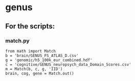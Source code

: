 # genus

## For the scripts:
### match.py
    from math import Match
    b = 'brain/GENUS_FS_ATLAS_D.csv'
    g = 'genomic/h5_100k_eur_combined.hdf'
    c = 'cognitive/GENUS_neuropsych_data_Domain_Scores.csv'
    m = Match(b, c, g, 'IID')
    brain, cog, gene = Match.out()
    
